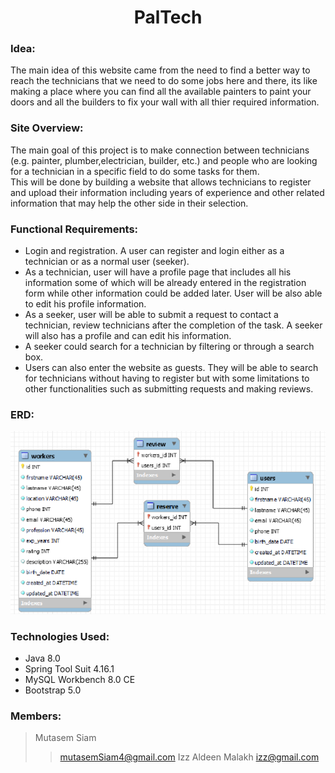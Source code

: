 <div align="center">
  <h1> PalTech </h1>
</div>

### Idea:
The main idea of this website came from the need to find a better way to reach the technicians that we need to do some jobs here and there, its like making a place where you can find all the available painters to paint your doors and all the builders to fix your wall with all thier required information.

### Site Overview:
The main goal of this project is to make connection between technicians (e.g. painter, plumber,electrician, builder, etc.) and people who are looking for a technician in a specific field to do some tasks for them.
<br>
This will be done by building a website that allows technicians to register and upload their information including years of experience and other related information that
may help the other side in their selection.

### Functional Requirements:
* Login and registration. A user can register and login either as a technician or as a normal
user (seeker).
* As a technician, user will have a profile page that includes all his information some of which will be already entered in the registration form while other information could be added later. User will be also able to edit his profile information.
* As a seeker, user will be able to submit a request to contact a technician, review technicians after the completion of the task. A seeker will also has a profile and can edit his information.
* A seeker could search for a technician by filtering or through a search box.
* Users can also enter the website as guests. They will be able to search for technicians without having to register but with some limitations to other functionalities such as submitting requests and making reviews.

### ERD:
![alt text](https://github.com/OsamaTbaileh/Java/blob/master/java%20project%20ERD%20pic/ERD.png?raw=true)

### Technologies Used:
- Java 8.0
- Spring Tool Suit 4.16.1
- MySQL Workbench 8.0 CE
- Bootstrap 5.0

### Members:
> Mutasem Siam
>> mutasemSiam4@gmail.com
> Izz Aldeen Malakh
>> izz@gmail.com
